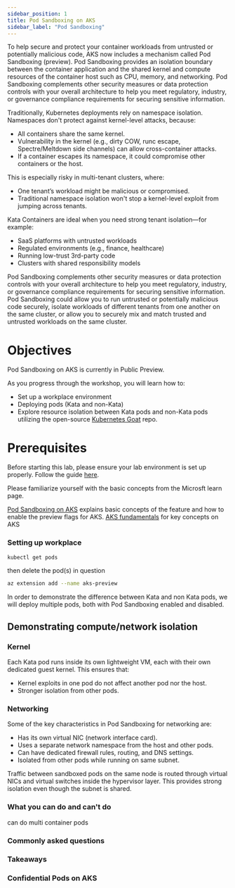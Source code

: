 ```yaml
---
sidebar_position: 1
title: Pod Sandboxing on AKS
sidebar_label: "Pod Sandboxing"
---
```


To help secure and protect your container workloads from untrusted or potentially malicious code, AKS now includes a mechanism called Pod Sandboxing (preview). Pod Sandboxing provides an isolation boundary between the container application and the shared kernel and compute resources of the container host such as CPU, memory, and networking. Pod Sandboxing complements other security measures or data protection controls with your overall architecture to help you meet regulatory, industry, or governance compliance requirements for securing sensitive information.

Traditionally, Kubernetes deployments rely on namespace isolation. Namespaces don't protect against kernel-level attacks, because:

- All containers share the same kernel.
- Vulnerability in the kernel (e.g., dirty COW, runc escape, Spectre/Meltdown side channels) can allow cross-container attacks.
- If a container escapes its namespace, it could compromise other containers or the host.

This is especially risky in multi-tenant clusters, where:

- One tenant’s workload might be malicious or compromised.
- Traditional namespace isolation won't stop a kernel-level exploit from jumping across tenants.

Kata Containers are ideal when you need strong tenant isolation—for example:

- SaaS platforms with untrusted workloads
- Regulated environments (e.g., finance, healthcare)
- Running low-trust 3rd-party code
- Clusters with shared responsibility models

Pod Sandboxing complements other security measures or data protection controls with your overall architecture to help you meet regulatory, industry, or governance compliance requirements for securing sensitive information. Pod Sandboxing could allow you to run untrusted or potentially malicious code securely, isolate workloads of different tenants from one another on the same cluster, or allow you to securely mix and match trusted and untrusted workloads on the same cluster. 

# Objectives

Pod Sandboxing on AKS is currently in Public Preview.

As you progress through the workshop, you will learn how to:

- Set up a workplace environment
- Deploying pods (Kata and non-Kata)
- Explore resource isolation between Kata pods and non-Kata pods utilizing the open-source [Kubernetes Goat](https://madhuakula.com/kubernetes-goat/) repo.

# Prerequisites

Before starting this lab, please ensure your lab environment is set up properly. Follow the guide [here](https://azure-samples.github.io/aks-labs/docs/getting-started/setting-up-lab-environment/).

Please familiarize yourself with the basic concepts from the Microsft learn page.

[Pod Sandboxing on AKS](https://learn.microsoft.com/en-us/azure/aks/use-pod-sandboxing) explains basic concepts of the feature and how to enable the preview flags for AKS.
[AKS fundamentals](https://azure-samples.github.io/aks-labs/docs/getting-started/k8s-aks-fundamentals) for key concepts on AKS

### Setting up workplace

```bash
kubectl get pods
```

then delete the pod(s) in question

```bash
az extension add --name aks-preview
```

In order to demonstrate the difference between Kata and non Kata pods, we will deploy multiple pods, both with Pod Sandboxing enabled and disabled.

## Demonstrating compute/network isolation

### Kernel

Each Kata pod runs inside its own lightweight VM, each with their own dedicated guest kernel. This ensures that:

- Kernel exploits in one pod do not affect another pod nor the host.
- Stronger isolation from other pods.

### Networking

Some of the key characteristics in Pod Sandboxing for networking are:

- Has its own virtual NIC (network interface card).
- Uses a separate network namespace from the host and other pods.
- Can have dedicated firewall rules, routing, and DNS settings.
- Isolated from other pods while running on same subnet.

Traffic between sandboxed pods on the same node is routed through virtual NICs and virtual switches inside the hypervisor layer. This provides strong isolation even though the subnet is shared.

### What you can do and can't do 

can do multi container pods

### Commonly asked questions

### Takeaways

### Confidential Pods on AKS

